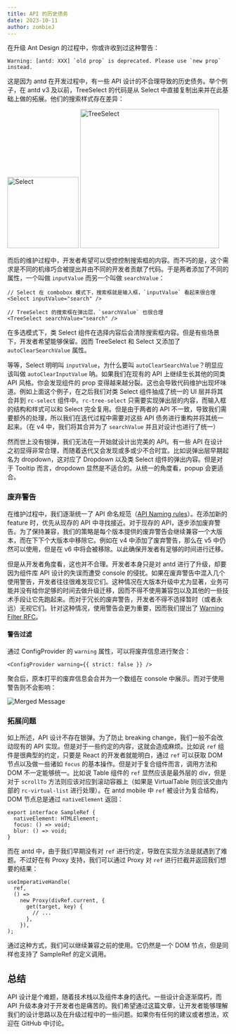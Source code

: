 ```yaml
---
title: API 的历史债务
date: 2023-10-11
author: zombieJ
---
```


在升级 Ant Design 的过程中，你或许收到过这种警告：

```text
Warning: [antd: XXX] `old prop` is deprecated. Please use `new prop` instead.
```

这是因为 antd 在开发过程中，有一些 API 设计的不合理导致的历史债务。举个例子，在 antd v3 及以前，TreeSelect 的代码是从 Select 中直接复制出来并在此基础上做的拓展。他们的搜索样式存在差异：

<img alt="Select" height="162" src="https://mdn.alipayobjects.com/huamei_7uahnr/afts/img/A*uDbxSKTLU8YAAAAAAAAAAAAADrJ8AQ/original" />

<img alt="TreeSelect" height="316" src="https://mdn.alipayobjects.com/huamei_7uahnr/afts/img/A*ggTeQqbnFVkAAAAAAAAAAAAADrJ8AQ/original" />

而后的维护过程中，开发者希望可以受控控制搜索框的内容。而不巧的是，这个需求是不同的机缘巧合被提出并由不同的开发者贡献了代码。于是两者添加了不同的属性，一个叫做 `inputValue` 而另一个叫做 `searchValue`：

```tsx
// Select 在 combobox 模式下，搜索框就是输入框，`inputValue` 看起来很合理
<Select inputValue="search" />

// TreeSelect 的搜索框在弹出层，`searchValue` 也很合理
<TreeSelect searchValue="search" />
```

在多选模式下，类 Select 组件在选择内容后会清除搜索框内容。但是有些场景下，开发者希望能够保留。因而 TreeSelect 和 Select 又添加了 `autoClearSearchValue` 属性。

等等，Select 明明叫 `inputValue`，为什么要叫 `autoClearSearchValue`？明显应该叫做 `autoClearInputValue` 呐。如果我们在现有的 API 上继续生长其他的同类 API 风格。你会发现组件的 prop 变得越来越分裂。这也会导致代码维护出现坏味道。例如上面这个例子，在之后我们对类 Select 组件抽成了统一的 UI 层并将其合并到 `rc-select` 组件中。`rc-tree-select` 只需要实现弹出层的内容，而输入框的结构和样式可以和 Select 完全复用。但是由于两者的 API 不一致，导致我们需要额外的处理，所以我们在迭代过程中需要对这些 API 债务进行重构并将其统一起来。（在 v4 中，我们将其合并为了 `searchValue` 并且对设计也进行了统一）

然而世上没有银弹，我们无法在一开始就设计出完美的 API。有一些 API 在设计之初显得非常合理，而随着迭代又会发现或多或少不合时宜。比如说弹出层早期起名为 dropdown，这对应了 Dropdown 以及类 Select 组件的弹出内容。但是对于 Tooltip 而言，dropdown 显然是不适合的。从统一的角度看，popup 会更适合。

### 废弃警告

在维护过程中，我们逐渐统一了 API 命名规范（[API Naming rules](https://github.com/ant-design/ant-design/wiki/API-Naming-rules)）。在添加新的 feature 时，优先从现存的 API 中寻找接近。对于现存的 API，逐步添加废弃警告。为了保持兼容，我们的策略是每个版本提供的废弃警告会继续兼容一个大版本，而在下下个大版本中移除它。例如在 v4 中添加了废弃警告，那么在 v5 中仍然可以使用，但是在 v6 中将会被移除。以此确保开发者有足够的时间进行迁移。

但是从开发者角度看，这也并不合理。开发者本身只是对 antd 进行了升级，却要因为组件库 API 设计的失误而遭受 console 的侵扰。如果在废弃警告中混入几个使用警告，开发者往往很难发现它们。这种情况在大版本升级中尤为显著，业务可能并没有给你足够的时间去做升级迁移，因而不得不使用兼容包以及其他的一些技术手段让它先跑起来。而对于冗长的废弃警告，开发者不得不选择暂时（或者永远）无视它们。针对这种情况，使用警告会更为重要，因而我们提出了 [Warning Filter RFC](https://github.com/ant-design/ant-design/discussions/44551)。

#### 警告过滤

通过 ConfigProvider 的 `warning` 属性，可以将废弃信息进行聚合：

```tsx
<ConfigProvider warning={{ strict: false }} />
```

聚合后，原本打平的废弃信息会合并为一个数组在 console 中展示。而对于使用警告则不会影响：

![Merged Message](https://mdn.alipayobjects.com/huamei_7uahnr/afts/img/A*MG-rQ4NSbbcAAAAAAAAAAAAADrJ8AQ/original)

### 拓展问题

如上所述，API 设计不存在银弹。为了防止 breaking change，我们一般不会改动现有的 API 实现。但是对于一些约定的内容，这就会造成麻烦。比如说 `ref` 组件是很典型的约定，只要是 React 的开发者就能明白，通过 `ref` 可以获取 DOM 节点以及做一些诸如 `focus` 的基本操作。但是对于复合组件而言，调用方法和 DOM 不一定能够统一。比如说 Table 组件的 `ref` 显然应该是最外层的 div，但是对于 `scrollTo` 方法则应该对应到滚动容器上（如果是 VirtualTable 则应该交由内部的 `rc-virtual-list` 进行处理）。在 antd mobile 中 `ref` 被设计为复合结构，DOM 节点总是通过 `nativeElement` 返回：

```tsx
export interface SampleRef {
  nativeElement: HTMLElement;
  focus: () => void;
  blur: () => void;
}
```

而在 antd 中，由于我们早期没有对 `ref` 进行约定，导致在实现方法是就遇到了难题。不过好在有 Proxy 支持，我们可以通过 Proxy 对 `ref` 进行拦截并返回我们想要的结果：

```tsx
useImperativeHandle(
  ref,
  () =>
    new Proxy(divRef.current, {
      get(target, key) {
        // ...
      },
    }),
);
```

通过这种方式，我们可以继续兼容之前的使用。它仍然是一个 DOM 节点，但是同样也支持了 SampleRef 的定义调用。

## 总结

API 设计是个难题，随着技术栈以及组件本身的迭代。一些设计会逐渐腐朽，而 API 升级本身对于开发者也是痛苦的。我们希望通过这篇文章，让开发者能够理解我们的设计思路以及在升级过程中的一些问题。如果你有任何的建议或者想法，欢迎在 GitHub 中讨论。
